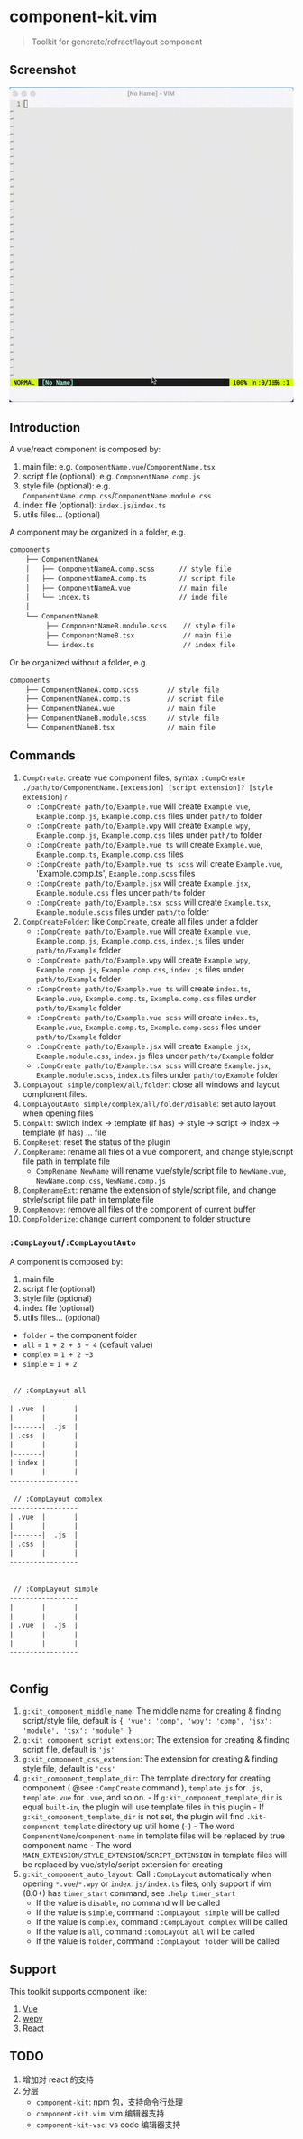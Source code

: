 # component-kit.vim

> Toolkit for generate/refract/layout component

## Screenshot

![layout](./docs/layout.gif)

## Introduction

A vue/react component is composed by:

1. main file: e.g. `ComponentName.vue`/`ComponentName.tsx`
1. script file (optional): e.g. `ComponentName.comp.js`
1. style file (optional): e.g. `ComponentName.comp.css`/`ComponentName.module.css`
1. index file (optional): `index.js`/`index.ts`
1. utils files... (optional)


A component may be organized in a folder, e.g.


```bash
components
    ├── ComponentNameA
    │   ├── ComponentNameA.comp.scss      // style file
    │   ├── ComponentNameA.comp.ts        // script file
    │   ├── ComponentNameA.vue            // main file
    │   └── index.ts                      // inde file
    │
    └── ComponentNameB
         ├── ComponentNameB.module.scss    // style file
         ├── ComponentNameB.tsx            // main file
         └── index.ts                      // index file
```

Or be organized without a folder, e.g.


```bash
components
    ├── ComponentNameA.comp.scss       // style file
    ├── ComponentNameA.comp.ts         // script file
    ├── ComponentNameA.vue             // main file
    ├── ComponentNameB.module.scss     // style file
    └── ComponentNameB.tsx             // main file

```



## Commands

1. `CompCreate`: create vue component files, syntax `:CompCreate ./path/to/ComponentName.[extension] [script extension]? [style extension]?`
   - `:CompCreate path/to/Example.vue` will create `Example.vue`, `Example.comp.js`, `Example.comp.css` files under `path/to` folder
   - `:CompCreate path/to/Example.wpy` will create `Example.wpy`, `Example.comp.js`, `Example.comp.css` files under `path/to` folder
   - `:CompCreate path/to/Example.vue ts` will create `Example.vue`, `Example.comp.ts`, `Example.comp.css` files
   - `:CompCreate path/to/Example.vue ts scss` will create `Example.vue`, 'Example.comp.ts', `Example.comp.scss` files
   - `:CompCreate path/to/Example.jsx` will create `Example.jsx`, `Example.module.css` files under `path/to` folder
   - `:CompCreate path/to/Example.tsx scss` will create `Example.tsx`, `Example.module.scss` files under `path/to` folder
1. `CompCreateFolder`: like `CompCreate`, create all files under a folder
   - `:CompCreate path/to/Example.vue` will create `Example.vue`, `Example.comp.js`, `Example.comp.css`, `index.js` files under `path/to/Example` folder
   - `:CompCreate path/to/Example.wpy` will create `Example.wpy`, `Example.comp.js`, `Example.comp.css`, `index.js` files under `path/to/Example` folder
   - `:CompCreate path/to/Example.vue ts` will create `index.ts`, `Example.vue`, `Example.comp.ts`, `Example.comp.css` files under `path/to/Example` folder
   - `:CompCreate path/to/Example.vue scss` will create `index.ts`, `Example.vue`, `Example.comp.ts`, `Example.comp.scss` files under `path/to/Example` folder
   - `:CompCreate path/to/Example.jsx` will create `Example.jsx`, `Example.module.css`, `index.js` files under `path/to/Example` folder
   - `:CompCreate path/to/Example.tsx scss` will create `Example.jsx`, `Example.module.scss`, `index.ts` files under `path/to/Example` folder
1. `CompLayout simple/complex/all/folder`: close all windows and layout complonent files.
1. `CompLayoutAuto simple/complex/all/folder/disable`: set auto layout when opening files
1. `CompAlt`: switch index -> template (if has) -> style -> script -> index -> template (if has) ... file
1. `CompReset`: reset the status of the plugin
1. `CompRename`: rename all files of a vue component, and change style/script file path in template file
   - `CompRename NewName` will rename vue/style/script file to `NewName.vue`, `NewName.comp.css`, `NewName.comp.js`
1. `CompRenameExt`: rename the extension of style/script file, and change style/script file path in template file
1. `CompRemove`: remove all files of the component of current buffer
1. `CompFolderize`: change current component to folder structure

### `:CompLayout`/`:CompLayoutAuto`

A component is composed by:

1. main file
1. script file (optional)
1. style file (optional)
1. index file (optional)
1. utils files... (optional)

- `folder` = the component folder
- `all` = `1 + 2 + 3 + 4` (default value)
- `complex` = `1 + 2 +3`
- `simple` = `1 + 2`

```

 // :CompLayout all
-----------------
| .vue  |       |
|       |       |
|-------|  .js  |
| .css  |       |
|       |       |
|-------|       |
| index |       |
|       |       |
-----------------

 // :CompLayout complex
-----------------
| .vue  |       |
|       |       |
|-------|  .js  |
| .css  |       |
|       |       |
-----------------


 // :CompLayout simple
-----------------
|       |       |
|       |       |
| .vue  |  .js  |
|       |       |
|       |       |
-----------------


```

## Config

1.  `g:kit_component_middle_name`: The middle name for creating & finding script/style file, default is `{ 'vue': 'comp', 'wpy': 'comp', 'jsx': 'module', 'tsx': 'module' }`
1.  `g:kit_component_script_extension`: The extension for creating & finding script file, default is `'js'`
1.  `g:kit_component_css_extension`: The extension for creating & finding style file, default is `'css'`
1.  `g:kit_component_template_dir`: The template directory for creating component ( @see `:CompCreate` command ), `template.js` for `.js`, `template.vue` for `.vue`, and so on. - If `g:kit_component_template_dir` is equal `built-in`, the plugin will use template files in this plugin - If `g:kit_component_template_dir` is not set, the plugin will find `.kit-component-template` directory up util home (`~`) - The word `ComponentName`/`component-name` in template files will be replaced by true component name - The word `MAIN_EXTENSION/STYLE_EXTENSION`/`SCRIPT_EXTENSION` in template files will be replaced by vue/style/script extension for creating
1.  `g:kit_component_auto_layout`: Call `:CompLayout` automatically when opening `*.vue`/`*.wpy` or `index.js/index.ts` files, only support if vim (8.0+) has `timer_start` command, see `:help timer_start`
    - If the value is `disable`, no command will be called
    - If the value is `simple`, command `:CompLayout simple` will be called
    - If the value is `complex`, command `:CompLayout complex` will be called
    - If the value is `all`, command `:CompLayout all` will be called
    - If the value is `folder`, command `:CompLayout folder` will be called
## Support

This toolkit supports component like:

1. [Vue](https://vuejs.org/)
1. [wepy](https://github.com/Tencent/wepy)
1. [React](https://reactjs.org/docs/react-component.html)


## TODO

1. 增加对 react 的支持
1. 分层
   - `component-kit`: npm 包，支持命令行处理
   - `component-kit.vim`: vim 编辑器支持
   - `component-kit-vsc`: vs code 编辑器支持

